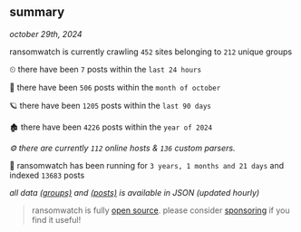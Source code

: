 
## summary
_october 29th, 2024_

ransomwatch is currently crawling `452` sites belonging to `212` unique groups

⏲ there have been `7` posts within the `last 24 hours`

🦈 there have been `506` posts within the `month of october`

🪐 there have been `1205` posts within the `last 90 days`

🏚 there have been `4226` posts within the `year of 2024`

_⚙️ there are currently `112` online hosts & `136` custom parsers._

🦕 ransomwatch has been running for `3 years, 1 months and 21 days` and indexed `13683` posts

_all data  [(groups)](http://ransomwhat.telemetry.ltd/groups) and [(posts)](http://ransomwhat.telemetry.ltd/posts) is available in JSON (updated hourly)_

> ransomwatch is fully [open source](https://github.com/joshhighet/ransomwatch#ransomwatch--). please consider [sponsoring](https://github.com/sponsors/joshhighet) if you find it useful!
